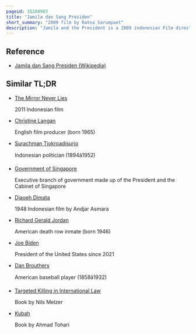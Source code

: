 ```yaml
---
pageid: 35288903
title: "Jamila dan Sang Presiden"
short_summary: "2009 film by Ratna Sarumpaet"
description: "Jamila and the President is a 2009 indonesian Film directed by Ratna Sarumpaet and starring Atiqah Hasiholan and Christine Hakim. It follows the Story of a Prostitute sentenced to Death for killing a Minister."
---
```


## Reference

- [Jamila dan Sang Presiden (Wikipedia)](https://en.wikipedia.org/?curid=35288903)

## Similar TL;DR

- [The Mirror Never Lies](/tldr/en/the-mirror-never-lies)

  2011 Indonesian film

- [Christine Langan](/tldr/en/christine-langan)

  English film producer (born 1965)

- [Surachman Tjokroadisurjo](/tldr/en/surachman-tjokroadisurjo)

  Indonesian politician (1894â1952)

- [Government of Singapore](/tldr/en/government-of-singapore)

  Executive branch of government made up of the President and the Cabinet of Singapore

- [Djaoeh Dimata](/tldr/en/djaoeh-dimata)

  1948 Indonesian film by Andjar Asmara

- [Richard Gerald Jordan](/tldr/en/richard-gerald-jordan)

  American death row inmate (born 1946)

- [Joe Biden](/tldr/en/joe-biden)

  President of the United States since 2021

- [Dan Brouthers](/tldr/en/dan-brouthers)

  American baseball player (1858â1932)

- [Targeted Killing in International Law](/tldr/en/targeted-killing-in-international-law)

  Book by Nils Melzer

- [Kubah](/tldr/en/kubah)

  Book by Ahmad Tohari
